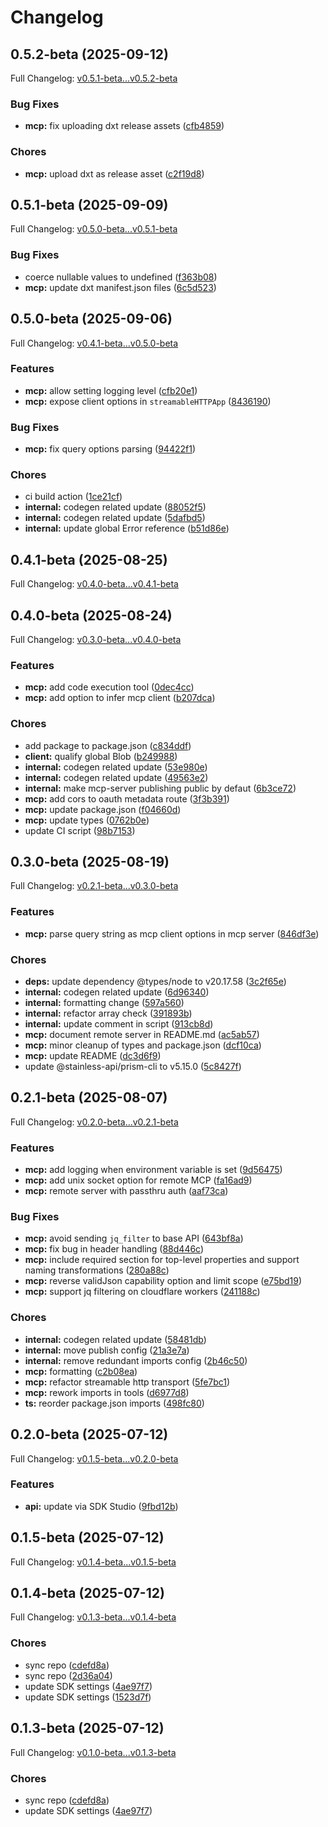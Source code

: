 # Changelog

## 0.5.2-beta (2025-09-12)

Full Changelog: [v0.5.1-beta...v0.5.2-beta](https://github.com/andreibesleaga/oscp-sdk/compare/v0.5.1-beta...v0.5.2-beta)

### Bug Fixes

* **mcp:** fix uploading dxt release assets ([cfb4859](https://github.com/andreibesleaga/oscp-sdk/commit/cfb48592df8fe46b39e15677f6bfc29e21cedd04))


### Chores

* **mcp:** upload dxt as release asset ([c2f19d8](https://github.com/andreibesleaga/oscp-sdk/commit/c2f19d8280cb1682aa94ace593e669d31543484d))

## 0.5.1-beta (2025-09-09)

Full Changelog: [v0.5.0-beta...v0.5.1-beta](https://github.com/andreibesleaga/oscp-sdk/compare/v0.5.0-beta...v0.5.1-beta)

### Bug Fixes

* coerce nullable values to undefined ([f363b08](https://github.com/andreibesleaga/oscp-sdk/commit/f363b084cf82297f34e5a75591eca5909c0cbc7a))
* **mcp:** update dxt manifest.json files ([6c5d523](https://github.com/andreibesleaga/oscp-sdk/commit/6c5d523e0d82ae781286c2b724f515c76d269ad6))

## 0.5.0-beta (2025-09-06)

Full Changelog: [v0.4.1-beta...v0.5.0-beta](https://github.com/andreibesleaga/oscp-sdk/compare/v0.4.1-beta...v0.5.0-beta)

### Features

* **mcp:** allow setting logging level ([cfb20e1](https://github.com/andreibesleaga/oscp-sdk/commit/cfb20e18af9c6ee3a1521622de6080c55a3df2fa))
* **mcp:** expose client options in `streamableHTTPApp` ([8436190](https://github.com/andreibesleaga/oscp-sdk/commit/8436190b03beaca5e6c345ba6080aeed63bce827))


### Bug Fixes

* **mcp:** fix query options parsing ([94422f1](https://github.com/andreibesleaga/oscp-sdk/commit/94422f1ed37ccfe257cdc020a80883a932a11f20))


### Chores

* ci build action ([1ce21cf](https://github.com/andreibesleaga/oscp-sdk/commit/1ce21cf12c2cb678c41a5ce2b42b35c5d4fd8ead))
* **internal:** codegen related update ([88052f5](https://github.com/andreibesleaga/oscp-sdk/commit/88052f5a1a2d7570462d283bb11995a0d15ce1fb))
* **internal:** codegen related update ([5dafbd5](https://github.com/andreibesleaga/oscp-sdk/commit/5dafbd5468480987531c98d312f6359a087c6dc3))
* **internal:** update global Error reference ([b51d86e](https://github.com/andreibesleaga/oscp-sdk/commit/b51d86e253fb6fd6c912a7fa02f0bbebb89c1490))

## 0.4.1-beta (2025-08-25)

Full Changelog: [v0.4.0-beta...v0.4.1-beta](https://github.com/andreibesleaga/oscp-sdk/compare/v0.4.0-beta...v0.4.1-beta)

## 0.4.0-beta (2025-08-24)

Full Changelog: [v0.3.0-beta...v0.4.0-beta](https://github.com/andreibesleaga/oscp-sdk/compare/v0.3.0-beta...v0.4.0-beta)

### Features

* **mcp:** add code execution tool ([0dec4cc](https://github.com/andreibesleaga/oscp-sdk/commit/0dec4cc338b64dae90d15cf9b54b1e933f8f2bd0))
* **mcp:** add option to infer mcp client ([b207dca](https://github.com/andreibesleaga/oscp-sdk/commit/b207dca553590fa47742a053889e4dd55b4f45d4))


### Chores

* add package to package.json ([c834ddf](https://github.com/andreibesleaga/oscp-sdk/commit/c834ddfcbcfa15920c2dfdee58c085cfb570d23e))
* **client:** qualify global Blob ([b249988](https://github.com/andreibesleaga/oscp-sdk/commit/b24998801dc1942397a80823c4049a3257392a3f))
* **internal:** codegen related update ([53e980e](https://github.com/andreibesleaga/oscp-sdk/commit/53e980ef6553955940c2d85f9dcc197ba657a870))
* **internal:** codegen related update ([49563e2](https://github.com/andreibesleaga/oscp-sdk/commit/49563e2025faa4a7f8f733e23346cb991011b37a))
* **internal:** make mcp-server publishing public by defaut ([6b3ce72](https://github.com/andreibesleaga/oscp-sdk/commit/6b3ce720afcd75fd57858e81121c626eded46a0c))
* **mcp:** add cors to oauth metadata route ([3f3b391](https://github.com/andreibesleaga/oscp-sdk/commit/3f3b39163ff877e63e5a1ec0b6b06180527aada9))
* **mcp:** update package.json ([f04660d](https://github.com/andreibesleaga/oscp-sdk/commit/f04660dbb36ad7ba3a0aaaafc505071afc546311))
* **mcp:** update types ([0762b0e](https://github.com/andreibesleaga/oscp-sdk/commit/0762b0e6216a5d23e0f01a5648f0effe7fbe95f2))
* update CI script ([98b7153](https://github.com/andreibesleaga/oscp-sdk/commit/98b7153d0416df3612e4b190c6ad91517e72ff89))

## 0.3.0-beta (2025-08-19)

Full Changelog: [v0.2.1-beta...v0.3.0-beta](https://github.com/andreibesleaga/oscp-sdk/compare/v0.2.1-beta...v0.3.0-beta)

### Features

* **mcp:** parse query string as mcp client options in mcp server ([846df3e](https://github.com/andreibesleaga/oscp-sdk/commit/846df3e8386b91c90188a407a9f22bcbf1082f33))


### Chores

* **deps:** update dependency @types/node to v20.17.58 ([3c2f65e](https://github.com/andreibesleaga/oscp-sdk/commit/3c2f65e00344b3d141ac640282ca5ccd183a0e99))
* **internal:** codegen related update ([6d96340](https://github.com/andreibesleaga/oscp-sdk/commit/6d96340a057187e382b8db27ceaa84834c8cb075))
* **internal:** formatting change ([597a560](https://github.com/andreibesleaga/oscp-sdk/commit/597a56089c79cdee4583ead6a0d4f357d659e1dd))
* **internal:** refactor array check ([391893b](https://github.com/andreibesleaga/oscp-sdk/commit/391893b45ec61cf0e52e59bdf312ed0ac5b8fc89))
* **internal:** update comment in script ([913cb8d](https://github.com/andreibesleaga/oscp-sdk/commit/913cb8db1c31d657863f57b8863353f0c5ea0ff6))
* **mcp:** document remote server in README.md ([ac5ab57](https://github.com/andreibesleaga/oscp-sdk/commit/ac5ab5728a26f82e782e8142b18e3e26ba71723d))
* **mcp:** minor cleanup of types and package.json ([dcf10ca](https://github.com/andreibesleaga/oscp-sdk/commit/dcf10ca5926cc30bd00cd44e26dd6899ac482906))
* **mcp:** update README ([dc3d6f9](https://github.com/andreibesleaga/oscp-sdk/commit/dc3d6f916cf090766ddef4bb5d01594c58b11b32))
* update @stainless-api/prism-cli to v5.15.0 ([5c8427f](https://github.com/andreibesleaga/oscp-sdk/commit/5c8427ffe210ba5cfc90e965bdd318561e2b994b))

## 0.2.1-beta (2025-08-07)

Full Changelog: [v0.2.0-beta...v0.2.1-beta](https://github.com/andreibesleaga/oscp-sdk/compare/v0.2.0-beta...v0.2.1-beta)

### Features

* **mcp:** add logging when environment variable is set ([9d56475](https://github.com/andreibesleaga/oscp-sdk/commit/9d564752a1efe70b0dad973bb9c55435a8f7c124))
* **mcp:** add unix socket option for remote MCP ([fa16ad9](https://github.com/andreibesleaga/oscp-sdk/commit/fa16ad9056a8f75b67cd2563b27ca788f20e4069))
* **mcp:** remote server with passthru auth ([aaf73ca](https://github.com/andreibesleaga/oscp-sdk/commit/aaf73cadda58896a13e3cbc3c590cad1f825e231))


### Bug Fixes

* **mcp:** avoid sending `jq_filter` to base API ([643bf8a](https://github.com/andreibesleaga/oscp-sdk/commit/643bf8abe4478e8a75425aacc781e1d8381b0c50))
* **mcp:** fix bug in header handling ([88d446c](https://github.com/andreibesleaga/oscp-sdk/commit/88d446cdb02bba54c4b955016c6d022c45309250))
* **mcp:** include required section for top-level properties and support naming transformations ([280a88c](https://github.com/andreibesleaga/oscp-sdk/commit/280a88c69cab321aa96ba7b81984713193b1873f))
* **mcp:** reverse validJson capability option and limit scope ([e75bd19](https://github.com/andreibesleaga/oscp-sdk/commit/e75bd19264c02b4c6bbd1d76e2d66d9fd0e6d705))
* **mcp:** support jq filtering on cloudflare workers ([241188c](https://github.com/andreibesleaga/oscp-sdk/commit/241188cdd170c9df61a3966df98acd6424252dd0))


### Chores

* **internal:** codegen related update ([58481db](https://github.com/andreibesleaga/oscp-sdk/commit/58481db508532e136296f3ace8193fe4ebc97c16))
* **internal:** move publish config ([21a3e7a](https://github.com/andreibesleaga/oscp-sdk/commit/21a3e7afe5c4c6218b215a7219884c6139fa009d))
* **internal:** remove redundant imports config ([2b46c50](https://github.com/andreibesleaga/oscp-sdk/commit/2b46c503036d2f3a2c60f400f073cf7590d87fe1))
* **mcp:** formatting ([c2b08ea](https://github.com/andreibesleaga/oscp-sdk/commit/c2b08ea5b905112e09414433e2a6e09df9310ce6))
* **mcp:** refactor streamable http transport ([5fe7bc1](https://github.com/andreibesleaga/oscp-sdk/commit/5fe7bc1611bac0066c5124d99f19470ae988208b))
* **mcp:** rework imports in tools ([d6977d8](https://github.com/andreibesleaga/oscp-sdk/commit/d6977d82fc7e53d60cd55b14fba9848330c10440))
* **ts:** reorder package.json imports ([498fc80](https://github.com/andreibesleaga/oscp-sdk/commit/498fc802550a7dda27fd839d4754fbff6c2d646d))

## 0.2.0-beta (2025-07-12)

Full Changelog: [v0.1.5-beta...v0.2.0-beta](https://github.com/andreibesleaga/oscp-sdk/compare/v0.1.5-beta...v0.2.0-beta)

### Features

* **api:** update via SDK Studio ([9fbd12b](https://github.com/andreibesleaga/oscp-sdk/commit/9fbd12be8fdb582469cf5add9be2c4ae3fc43375))

## 0.1.5-beta (2025-07-12)

Full Changelog: [v0.1.4-beta...v0.1.5-beta](https://github.com/andreibesleaga/oscp-sdk/compare/v0.1.4-beta...v0.1.5-beta)

## 0.1.4-beta (2025-07-12)

Full Changelog: [v0.1.3-beta...v0.1.4-beta](https://github.com/andreibesleaga/oscp-sdk/compare/v0.1.3-beta...v0.1.4-beta)

### Chores

* sync repo ([cdefd8a](https://github.com/andreibesleaga/oscp-sdk/commit/cdefd8a29c89b41196821f779845a443c42302a6))
* sync repo ([2d36a04](https://github.com/andreibesleaga/oscp-sdk/commit/2d36a041fa58bf2c45f50ab20ab2388eee054c43))
* update SDK settings ([4ae97f7](https://github.com/andreibesleaga/oscp-sdk/commit/4ae97f79ea33b713cd4fbefa638d6fb017e1d904))
* update SDK settings ([1523d7f](https://github.com/andreibesleaga/oscp-sdk/commit/1523d7fd32b39f408139eb2147ac5ebf5d8cb6c5))

## 0.1.3-beta (2025-07-12)

Full Changelog: [v0.1.0-beta...v0.1.3-beta](https://github.com/andreibesleaga/oscp-sdk/compare/v0.1.0-beta...v0.1.3-beta)

### Chores

* sync repo ([cdefd8a](https://github.com/andreibesleaga/oscp-sdk/commit/cdefd8a29c89b41196821f779845a443c42302a6))
* update SDK settings ([4ae97f7](https://github.com/andreibesleaga/oscp-sdk/commit/4ae97f79ea33b713cd4fbefa638d6fb017e1d904))
